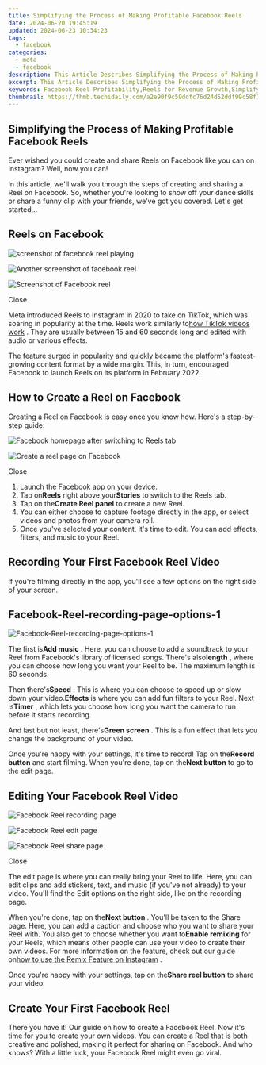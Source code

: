 ```yaml
---
title: Simplifying the Process of Making Profitable Facebook Reels
date: 2024-06-20 19:45:19
updated: 2024-06-23 10:34:23
tags:
  - facebook
categories:
  - meta
  - facebook
description: This Article Describes Simplifying the Process of Making Profitable Facebook Reels
excerpt: This Article Describes Simplifying the Process of Making Profitable Facebook Reels
keywords: Facebook Reel Profitability,Reels for Revenue Growth,Simplify Reel Creation,Earn with Facebook Videos,Maximize Reels Earning,Profitable Social Video Strategy,Boosting Facebook Reel Income
thumbnail: https://thmb.techidaily.com/a2e90f9c59ddfc76d24d52ddf99c58f1453c310ceab2f51cc25530b47d90892e.jpg
---
```


## Simplifying the Process of Making Profitable Facebook Reels

 Ever wished you could create and share Reels on Facebook like you can on Instagram? Well, now you can!

 In this article, we'll walk you through the steps of creating and sharing a Reel on Facebook. So, whether you're looking to show off your dance skills or share a funny clip with your friends, we've got you covered. Let's get started...

## Reels on Facebook

![screenshot of facebook reel playing](https://static1.makeuseofimages.com/wordpress/wp-content/uploads/2022/07/screenshot-of-facebook-reel-playing.jpg)

![Another screenshot of facebook reel](https://static1.makeuseofimages.com/wordpress/wp-content/uploads/2022/07/Another-screenshot-of-facebook-reel.jpg)

![Screenshot of Facebook reel](https://static1.makeuseofimages.com/wordpress/wp-content/uploads/2022/07/Screenshot-of-Facebook-reel.jpg)

Close

 Meta introduced Reels to Instagram in 2020 to take on TikTok, which was soaring in popularity at the time. Reels work similarly to[how TikTok videos work](http://www.makeuseof.com/tag/what-is-tiktok-how-does-it-work/) . They are usually between 15 and 60 seconds long and edited with audio or various effects.

 The feature surged in popularity and quickly became the platform's fastest-growing content format by a wide margin. This, in turn, encouraged Facebook to launch Reels on its platform in February 2022.

## How to Create a Reel on Facebook

 Creating a Reel on Facebook is easy once you know how. Here's a step-by-step guide:

![Facebook homepage after switching to Reels tab](https://static1.makeuseofimages.com/wordpress/wp-content/uploads/2022/07/Facebook-homepage-after-switching-to-Reels-tab.jpg)

![Create a reel page on Facebook](https://static1.makeuseofimages.com/wordpress/wp-content/uploads/2022/07/Create-a-reel-page-on-Facebook.jpg)

Close

1. Launch the Facebook app on your device.
2. Tap on**Reels** right above your**Stories** to switch to the Reels tab.
3. Tap on the**Create Reel panel** to create a new Reel.
4. You can either choose to capture footage directly in the app, or select videos and photos from your camera roll.
5. Once you've selected your content, it's time to edit. You can add effects, filters, and music to your Reel.

## Recording Your First Facebook Reel Video

 If you're filming directly in the app, you'll see a few options on the right side of your screen.

## Facebook-Reel-recording-page-options-1

![Facebook-Reel-recording-page-options-1](https://static0.makeuseofimages.com/wordpress/wp-content/uploads/2022/07/Facebook-Reel-recording-page-options-1.jpg)

 The first is**Add music** . Here, you can choose to add a soundtrack to your Reel from Facebook's library of licensed songs. There's also**length** , where you can choose how long you want your Reel to be. The maximum length is 60 seconds.

 Then there's**Speed** . This is where you can choose to speed up or slow down your video.**Effects** is where you can add fun filters to your Reel. Next is**Timer** , which lets you choose how long you want the camera to run before it starts recording.

 And last but not least, there's**Green screen** . This is a fun effect that lets you change the background of your video.

 Once you're happy with your settings, it's time to record! Tap on the**Record button** and start filming. When you're done, tap on the**Next button** to go to the edit page.

## Editing Your Facebook Reel Video

![Facebook Reel recording page](https://static1.makeuseofimages.com/wordpress/wp-content/uploads/2022/07/Facebook-Reel-recording-page.jpg)

![Facebook Reel edit page](https://static1.makeuseofimages.com/wordpress/wp-content/uploads/2022/07/Facebook-Reel-edit-page.jpg)

![Facebook Reel share page](https://static1.makeuseofimages.com/wordpress/wp-content/uploads/2022/07/Facebook-Reel-share-page.jpg)

Close

 The edit page is where you can really bring your Reel to life. Here, you can edit clips and add stickers, text, and music (if you've not already) to your video. You'll find the Edit options on the right side, like on the recording page.

 When you're done, tap on the**Next button** . You'll be taken to the Share page. Here, you can add a caption and choose who you want to share your Reel with. You also get to choose whether you want to**Enable remixing** for your Reels, which means other people can use your video to create their own videos. For more information on the feature, check out our guide on[how to use the Remix Feature on Instagram](https://www.makeuseof.com/how-to-use-remix-in-instagram-reels/) .

 Once you're happy with your settings, tap on the**Share reel button** to share your video.

## Create Your First Facebook Reel

 There you have it! Our guide on how to create a Facebook Reel. Now it's time for you to create your own videos. You can create a Reel that is both creative and polished, making it perfect for sharing on Facebook. And who knows? With a little luck, your Facebook Reel might even go viral.


<ins class="adsbygoogle"
     style="display:block"
     data-ad-format="autorelaxed"
     data-ad-client="ca-pub-7571918770474297"
     data-ad-slot="1223367746"></ins>



<ins class="adsbygoogle"
     style="display:block"
     data-ad-client="ca-pub-7571918770474297"
     data-ad-slot="8358498916"
     data-ad-format="auto"
     data-full-width-responsive="true"></ins>
